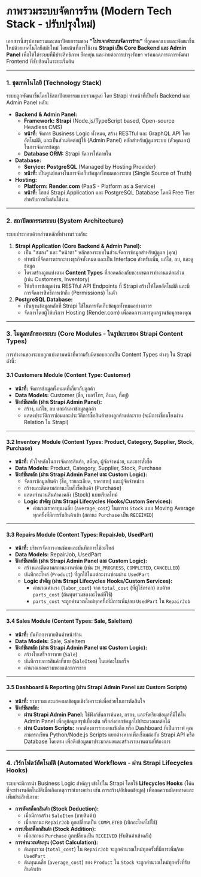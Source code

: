 # **ภาพรวมระบบจัดการร้าน (Modern Tech Stack - ปรับปรุงใหม่)**

เอกสารนี้สรุปภาพรวมและสถาปัตยกรรมของ **"โปรเจกต์ระบบจัดการร้าน"** ที่ถูกออกแบบและพัฒนาขึ้นใหม่ด้วยเทคโนโลยีสมัยใหม่ โดยเน้นที่การใช้งาน **Strapi เป็น Core Backend และ Admin Panel** เพื่อให้ได้ระบบที่มีประสิทธิภาพ ยืดหยุ่น และง่ายต่อการบำรุงรักษา พร้อมลดภาระการพัฒนา Frontend ที่ซับซ้อนในระยะเริ่มต้น

---

### **1. ชุดเทคโนโลยี (Technology Stack)**

ระบบถูกพัฒนาขึ้นโดยใช้สถาปัตยกรรมแบบรวมศูนย์ โดย Strapi ทำหน้าที่เป็นทั้ง Backend และ Admin Panel หลัก:

* **Backend & Admin Panel:**
    * **Framework:** **Strapi** (Node.js/TypeScript based, Open-source Headless CMS)
    * **หน้าที่:** จัดการ Business Logic ทั้งหมด, สร้าง RESTful และ GraphQL API โดยอัตโนมัติ, และเป็นส่วนติดต่อผู้ใช้ (Admin Panel) หลักสำหรับผู้ดูแลระบบ (ตัวคุณเอง) ในการจัดการข้อมูล
    * **Database ORM:** Strapi จัดการให้ภายใน
* **Database:**
    * **Service:** **PostgreSQL** (Managed by Hosting Provider)
    * **หน้าที่:** เป็นศูนย์กลางในการจัดเก็บข้อมูลทั้งหมดของระบบ (Single Source of Truth)
* **Hosting:**
    * **Platform:** **Render.com** (PaaS - Platform as a Service)
    * **หน้าที่:** โฮสต์ Strapi Application และ PostgreSQL Database โดยมี Free Tier สำหรับการเริ่มต้นใช้งาน

---

### **2. สถาปัตยกรรมระบบ (System Architecture)**

ระบบประกอบด้วยส่วนหลักที่ทำงานร่วมกัน:

1.  **Strapi Application (Core Backend & Admin Panel):**
    * เป็น "สมอง" และ "หน้าตา" หลักของระบบในส่วนจัดการข้อมูลสำหรับผู้ดูแล (คุณ)
    * ทำหน้าที่จัดการตรรกะทางธุรกิจทั้งหมด และเป็น Interface สำหรับเพิ่ม, แก้ไข, ลบ, และดูข้อมูล
    * โครงสร้างถูกแบ่งตาม **Content Types** ที่สอดคล้องกับขอบเขตการทำงานแต่ละส่วน (เช่น Customers, Inventory)
    * ให้บริการข้อมูลผ่าน RESTful API Endpoints ที่ Strapi สร้างให้โดยอัตโนมัติ และมีการจัดการสิทธิ์การเข้าถึง (Permissions) ในตัว
2.  **PostgreSQL Database:**
    * เป็นฐานข้อมูลหลักที่ Strapi ใช้ในการจัดเก็บข้อมูลทั้งหมดอย่างถาวร
    * จัดการโดยผู้ให้บริการ Hosting (Render.com) เพื่อลดภาระการดูแลฐานข้อมูลของคุณ

---

### **3. โมดูลหลักของระบบ (Core Modules - ในรูปแบบของ Strapi Content Types)**

การทำงานของระบบถูกแบ่งตามหน้าที่ความรับผิดชอบออกเป็น Content Types ต่างๆ ใน Strapi ดังนี้:

#### **3.1 Customers Module (Content Type: Customer)**
* **หน้าที่:** จัดการข้อมูลทั้งหมดที่เกี่ยวกับลูกค้า
* **Data Models:** Customer (ชื่อ, เบอร์โทร, อีเมล, ที่อยู่)
* **ฟังก์ชันหลัก (ผ่าน Strapi Admin Panel):**
    * สร้าง, แก้ไข, ลบ และค้นหาข้อมูลลูกค้า
    * แสดงประวัติการซ่อมและประวัติการซื้อสินค้าของลูกค้าแต่ละราย (จะมีการเชื่อมโยงผ่าน Relation ใน Strapi)

---

#### **3.2 Inventory Module (Content Types: Product, Category, Supplier, Stock, Purchase)**
* **หน้าที่:** หัวใจหลักในการจัดการสินค้า, สต็อก, ผู้จัดจำหน่าย, และการสั่งซื้อ
* **Data Models:** Product, Category, Supplier, Stock, Purchase
* **ฟังก์ชันหลัก (ผ่าน Strapi Admin Panel และ Custom Logic):**
    * จัดการข้อมูลสินค้า (ชื่อ, รายละเอียด, ราคาขาย) และผู้จัดจำหน่าย
    * สร้างและติดตามสถานะใบสั่งซื้อสินค้า (Purchase)
    * แสดงจำนวนสินค้าคงคลัง (Stock) แบบเรียลไทม์
    * **Logic สำคัญ (ผ่าน Strapi Lifecycles Hooks/Custom Services):**
        * คำนวณราคาทุนเฉลี่ย (`average_cost`) ในตาราง `Stock` แบบ Moving Average ทุกครั้งที่มีการรับสินค้าเข้า (สถานะ `Purchase` เป็น `RECEIVED`)

---

#### **3.3 Repairs Module (Content Types: RepairJob, UsedPart)**
* **หน้าที่:** บริหารจัดการงานซ่อมและบันทึกการใช้อะไหล่
* **Data Models:** RepairJob, UsedPart
* **ฟังก์ชันหลัก (ผ่าน Strapi Admin Panel และ Custom Logic):**
    * สร้างและติดตามสถานะงานซ่อม (เช่น `IN_PROGRESS`, `COMPLETED`, `CANCELLED`)
    * บันทึกอะไหล่ (`Product`) ที่ถูกใช้ในแต่ละงานซ่อมผ่าน `UsedPart`
    * **Logic สำคัญ (ผ่าน Strapi Lifecycles Hooks/Custom Services):**
        * คำนวณค่าแรง (`labor_cost`) จาก `total_cost` (ที่ผู้ใช้กรอก) ลบด้วย `parts_cost` (ต้นทุนรวมของอะไหล่ที่ใช้)
        * `parts_cost` จะถูกคำนวณใหม่ทุกครั้งที่มีการเพิ่ม/ลบ `UsedPart` ใน `RepairJob`

---

#### **3.4 Sales Module (Content Types: Sale, SaleItem)**
* **หน้าที่:** บันทึกการขายสินค้าหน้าร้าน
* **Data Models:** Sale, SaleItem
* **ฟังก์ชันหลัก (ผ่าน Strapi Admin Panel และ Custom Logic):**
    * สร้างใบเสร็จการขาย (`Sale`)
    * บันทึกรายการสินค้าที่ขาย (`SaleItem`) ในแต่ละใบเสร็จ
    * คำนวณยอดรวมของแต่ละการขาย

---

#### **3.5 Dashboard & Reporting (ผ่าน Strapi Admin Panel และ Custom Scripts)**
* **หน้าที่:** รวบรวมและแสดงผลข้อมูลเชิงวิเคราะห์เพื่อช่วยในการตัดสินใจ
* **ฟังก์ชันหลัก:**
    * **ผ่าน Strapi Admin Panel:** ใช้ฟังก์ชันการค้นหา, กรอง, และจัดเรียงข้อมูลที่มีให้ใน Admin Panel เพื่อดูข้อมูลสรุปเบื้องต้น หรือส่งออกข้อมูลไปประมวลผลต่อได้
    * **ผ่าน Custom Scripts:** หากต้องการรายงานเชิงลึก หรือ Dashboard ที่เป็นกราฟ คุณสามารถเขียน Python/Node.js Scripts แยกต่างหากเพื่อเชื่อมต่อกับ Strapi API หรือ Database โดยตรง เพื่อดึงข้อมูลมาประมวลผลและสร้างรายงานตามที่ต้องการ

---

### **4. เวิร์กโฟลว์อัตโนมัติ (Automated Workflows - ผ่าน Strapi Lifecycles Hooks)**

ระบบจะมีการนำ Business Logic สำคัญๆ เข้าไปใน Strapi โดยใช้ **Lifecycles Hooks** (โค้ดที่จะทำงานอัตโนมัติเมื่อเกิดเหตุการณ์บางอย่าง เช่น การสร้าง/อัปเดตข้อมูล) เพื่อลดความผิดพลาดและเพิ่มประสิทธิภาพ:

* **การตัดสต็อกสินค้า (Stock Deduction):**
    * เมื่อมีการสร้าง `SaleItem` (ขายสินค้า)
    * เมื่อสถานะ `RepairJob` ถูกเปลี่ยนเป็น `COMPLETED` (เบิกอะไหล่ไปใช้)
* **การเพิ่มสต็อกสินค้า (Stock Addition):**
    * เมื่อสถานะ `Purchase` ถูกเปลี่ยนเป็น `RECEIVED` (รับสินค้าเข้าคลัง)
* **การคำนวณต้นทุน (Cost Calculation):**
    * ต้นทุนรวม (`total_cost`) ใน `RepairJob` จะถูกคำนวณใหม่ทุกครั้งที่มีการเพิ่ม/ลบ `UsedPart`
    * ต้นทุนเฉลี่ย (`average_cost`) ของ `Product` ใน `Stock` จะถูกคำนวณใหม่ทุกครั้งที่รับสินค้าเข้า

